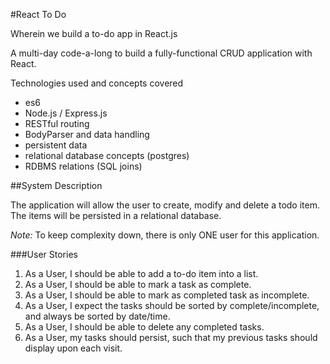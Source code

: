 #React To Do

Wherein we build a to-do app in React.js

A multi-day code-a-long to build a fully-functional CRUD application with React.

Technologies used and concepts covered

 - es6
 - Node.js / Express.js
 - RESTful routing
 - BodyParser and data handling
 - persistent data
 - relational database concepts (postgres)
 - RDBMS relations (SQL joins)


##System Description

The application will allow the user to create, modify and delete a todo item. The items will be persisted in a relational database.

_Note:_ To keep complexity down, there is only ONE user for this application.

###User Stories

 1. As a User, I should be able to add a to-do item into a list.
 2. As a User, I should be able to mark a task as complete.
 3. As a User, I should be able to mark as completed task as incomplete. 
 4. As a User, I expect the tasks should be sorted by complete/incomplete, and always be sorted by date/time.
 5. As a User, I should be able to delete any completed tasks.
 5. As a User, my tasks should persist, such that my previous tasks should display upon each visit.
